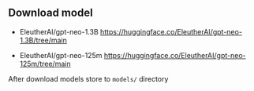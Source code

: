 ## Download model

- EleutherAI/gpt-neo-1.3B
https://huggingface.co/EleutherAI/gpt-neo-1.3B/tree/main

- EleutherAI/gpt-neo-125m
https://huggingface.co/EleutherAI/gpt-neo-125m/tree/main

After download models store to `models/` directory
